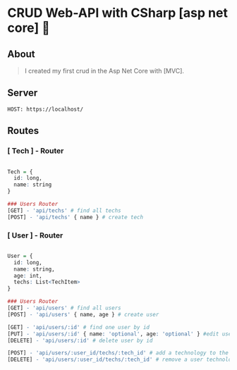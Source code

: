 # CRUD Web-API with CSharp [asp net core] 💖

## About 
> I created my first crud in the Asp Net Core with [MVC].

## Server

```HOST: https://localhost/```

## Routes

### [ Tech ] - Router
```r

Tech = { 
  id: long, 
  name: string
} 

### Users Router
[GET] - 'api/techs' # find all techs
[POST] - 'api/techs' { name } # create tech
```


### [ User ] - Router
```r

User = { 
  id: long, 
  name: string, 
  age: int,
  techs: List<TechItem>
} 

### Users Router
[GET] - 'api/users' # find all users
[POST] - 'api/users' { name, age } # create user

[GET] - 'api/users/:id' # find one user by id
[PUT] - 'api/users/:id' { name: 'optional', age: 'optional' } #edit user data
[DELETE] - 'api/users/:id' # delete user by id

[POST] - 'api/users/:user_id/techs/:tech_id' # add a technology to the user
[DELETE] - 'api/users/:user_id/techs/:tech_id' # remove a user technology
```
